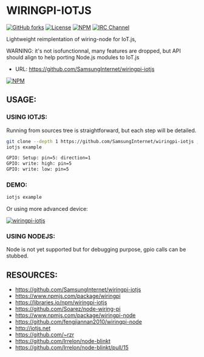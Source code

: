 # WIRINGPI-IOTJS #

[![GitHub forks](https://img.shields.io/github/forks/SamsungInternet/wiringpi-iotjs.svg?style=social&label=Fork&maxAge=2592000)](https://GitHub.com/SamsungInternet/wiringpi-iotjs/network/)
[![License](https://img.shields.io/badge/licence-BSD-3.svg?style=flat)](LICENSE)
[![NPM](https://img.shields.io/npm/v/wiringpi-iotjs.svg)](https://www.npmjs.com/package/wiringpi-iotjs)
[![IRC Channel](https://img.shields.io/badge/chat-on%20freenode-brightgreen.svg)](https://kiwiirc.com/client/irc.freenode.net/#tizen)

Lightweight reimplentation of wiring-node for IoT.js,

WARNING: it's not isofunctionnal, many features are dropped, but API should align
to help porting Node.js modules to IoT.js

* URL: https://github.com/SamsungInternet/wiringpi-iotjs

[![NPM](https://nodei.co/npm/wiringpi-iotjs.png)](https://npmjs.org/package/wiringpi-iotjs)


## USAGE: ##


### USING IOTJS: ###

Running from sources tree is straightforward, but each step will be detailed.

```sh
git clone --depth 1 https://github.com/SamsungInternet/wiringpi-iotjs ; cd wiringpi-iotjs
iotjs example

GPIO: Setup: pin=5: direction=1
GPIO: write: high: pin=5
GPIO: write: low: pin=5
```


### DEMO: ###

```sh
iotjs example

```

Or using more advanced device:

[![wiringpi-iotjs](https://pbs.twimg.com/ext_tw_video_thumb/1019945702791766017/pu/img/bbbNf-HJR2FkUb5l.jpg)](https://twitter.com/TizenHelper/status/1019945989388546048# "blinkt-node")


### USING NODEJS: ###

Node is not yet supported but for debugging purpose, gpio calls can be stubbed.


## RESOURCES: ##

* https://github.com/SamsungInternet/wiringpi-iotjs
* https://www.npmjs.com/package/wiringpi
* https://libraries.io/npm/wiringpi-iotjs
* https://github.com/Soarez/node-wiring-pi
* https://www.npmjs.com/package/wiringpi-node
* https://github.com/fengjiannan2010/wiringpi-node
* http://iotjs.net
* https://github.com/~rzr
* https://github.com/Irrelon/node-blinkt
* https://github.com/Irrelon/node-blinkt/pull/15
